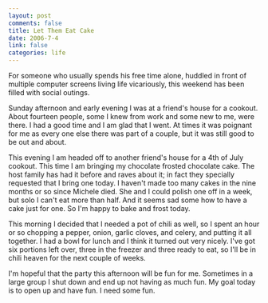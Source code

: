 ```yaml
--- 
layout: post
comments: false
title: Let Them Eat Cake
date: 2006-7-4
link: false
categories: life
---
```

For someone who usually spends his free time alone, huddled in front of multiple computer screens living life vicariously, this weekend has been filled with social outings.

Sunday afternoon and early evening I was at a friend's house for a cookout. About fourteen people, some I knew from work and some new to me, were there. I had a good time and I am glad that I went. At times it was poignant for me as every one else there was part of a couple, but it was still good to be out and about.

This evening I am headed off to another friend's house for a 4th of July cookout. This time I am bringing my chocolate frosted chocolate cake. The host family has had it before and raves about it; in fact they specially requested that I bring one today. I haven't made too many cakes in the nine months or so since Michele died. She and I could polish one off in a week, but solo I can't eat more than half. And it seems sad some how to have a cake just for one. So I'm happy to bake and frost today.

This morning I decided that I needed a pot of chili as well, so I spent an hour or so chopping a pepper, onion, garlic cloves, and celery, and putting it all together. I had a bowl for lunch and I think it turned out very nicely. I've got six portions left over, three in the freezer and three ready to eat, so I'll be in chili heaven for the next couple of weeks.

I'm hopeful that the party this afternoon will be fun for me. Sometimes in a large group I shut down and end up not having as much fun. My goal today is to open up and have fun. I need some fun.
